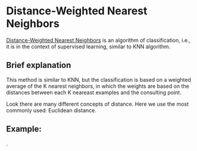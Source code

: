 Distance-Weighted Nearest Neighbors
===================================

[Distance-Weighted Nearest Neighbors](https://ieeexplore.ieee.org/abstract/document/5408784) is an algorithm of classification, i.e., it is in the context of supervised learning, similar to KNN algorithm.

## Brief explanation

This method is similar to KNN, but the classification is based on a weighted average of the K nearest neighbors, in which the weights are based on the distances between each K neareast examples and the consulting point.

Look there are many different concepts of distance. Here we use the most commonly used: Euclidean distance.

## Example:

.
